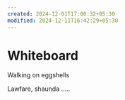 ```yaml
---
created: 2024-12-01T17:00:32+05:30
modified: 2024-12-11T16:42:29+05:30
---
```


# Whiteboard

Walking on eggshells

Lawfare, shaunda
.....
